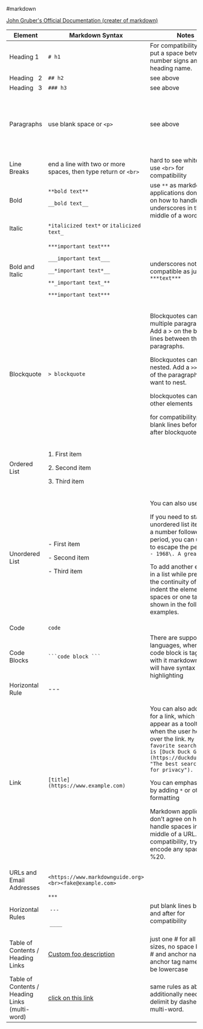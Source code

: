 
#markdown  

[John Gruber's Official Documentation (creater of markdown)](https://daringfireball.net/projects/markdown/)

| Element | Markdown Syntax | Notes |  |
| ---- | ---- | ---- | ---- |
| Heading 1 | `# h1` | For compatibility, always put a space between the number signs and the heading name. |  |
| Heading   2 | `## h2` | see above |  |
| Heading   3 | `### h3` | see above |  |
| Paragraphs | use blank space or `<p>` | see above | unless paragraph is in list, do not indent with spaces or tabs |
| Line Breaks | end a line with two or more spaces, then type return or `<br>` | hard to see whitespace, use `<br>` for compatibility |  |
| Bold | `**bold text**` <p> `__bold text__` | use `**` as markdown applications don't agree on how to handle underscores in the middle of a word |  |
| Italic | `*italicized text*` or `italicized text_` |  |  |
| Bold and Italic | <p> `***important text***` <p> `___important text___` <p> `__*important text*__` <p> `**_important text_**` <p> `***important text***` | underscores not as compatible as just using `***text***` |  |
| Blockquote | `> blockquote` | <p> Blockquotes can contain multiple paragraphs. Add a > on the blank lines between the paragraphs. <p> Blockquotes can be nested. Add a `>>` in front of the paragraph you want to nest. <p> blockquotes can contain other elements <p> for compatibilityp put blank lines before and after blockquotes |  |
| Ordered List | <p> 1. First item <p> 2. Second item <p> 3. Third item |  |  |
| Unordered List | <p> - First item <p> - Second item <p> - Third item | <p> You can also use `*` or `+`. <p> If you need to start an unordered list item with a number followed by a period, you can use `(\)` to escape the period, eg. `- 1968\. A great year!` <p > To add another element in a list while preserving the continuity of the list, indent the element four spaces or one tab, as shown in the following examples. |  |
| Code | ``code`` |  |  |
| Code Blocks | ` ```code block ``` ` | There are supported languages, when the code block is tagged with it markdown block will have syntax highlighting | some common ones I've used are `python`, `sql`, `yaml` |
| Horizontal Rule | --- |  |  |
| Link | ```[title](https://www.example.com)``` | <p> You can also add titles for a link, which will appear as a tooltop when the user hovers over the link. `My favorite search engine is [Duck Duck Go](https://duckduckgo.com "The best search engine for privacy").` <p> You can emphasize links by adding `*` or other formatting <p> Markdown applications don’t agree on how to handle spaces in the middle of a URL. For compatibility, try to URL encode any spaces with %20. |  |
| URLs and Email Addresses | `<https://www.markdownguide.org><br><fake@example.com>` |  |  |
| Horizontal Rules | `***` <p>  `---` <p>  `____` <p> | put blank lines before and after for compatibility |  |
| Table of Contents / Heading Links | [Custom foo description](#foo) | just one # for all heading sizes, no space between # and anchor name, anchor tag names must be lowercase |  |
| Table of Contents / Heading Links (multi-word) | [click on this link](#my-multi-word-header) | same rules as above, additionally need to delimit by dashes if multi-word. |  |
